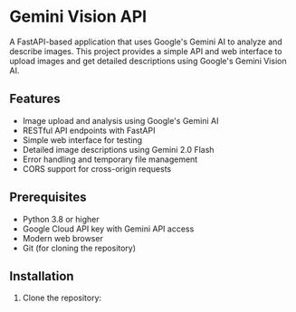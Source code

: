 # Gemini Vision API

A FastAPI-based application that uses Google's Gemini AI to analyze and describe images. This project provides a simple API and web interface to upload images and get detailed descriptions using Google's Gemini Vision AI.

## Features

- Image upload and analysis using Google's Gemini AI
- RESTful API endpoints with FastAPI
- Simple web interface for testing
- Detailed image descriptions using Gemini 2.0 Flash
- Error handling and temporary file management
- CORS support for cross-origin requests

## Prerequisites

- Python 3.8 or higher
- Google Cloud API key with Gemini API access
- Modern web browser
- Git (for cloning the repository)

## Installation

1. Clone the repository: